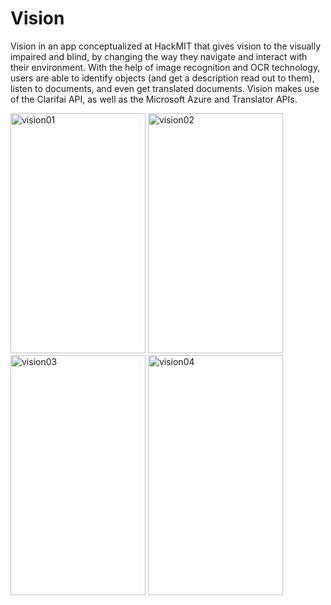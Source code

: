 # Vision
Vision in an app conceptualized at HackMIT that gives vision to the visually impaired and blind, by changing the way they navigate and interact with their environment. With the help of image recognition and OCR technology, users are able to identify objects (and get a description read out to them), listen to documents, and even get translated documents. Vision makes use of the Clarifai API, as well as the Microsoft Azure and Translator APIs.


<img src="https://cloud.githubusercontent.com/assets/11940172/11458995/67c8dc08-969a-11e5-8d13-8d645d253027.PNG" alt="vision01" width="216" height="384"> <img src="https://cloud.githubusercontent.com/assets/11940172/11458993/67c1834a-969a-11e5-9dc6-000a6cf8fcdd.PNG" alt="vision02" width="216" height="384"> <img src="https://cloud.githubusercontent.com/assets/11940172/11458994/67c3ee50-969a-11e5-8fb2-a7124f3cc649.PNG" alt="vision03" width="216" height="384"> <img src="https://cloud.githubusercontent.com/assets/11940172/11458992/67b8e2ee-969a-11e5-958d-400bfed391a2.PNG" alt="vision04" width="216" height="384">
